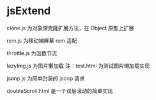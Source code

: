 # jsExtend

clone.js 为对象深克隆扩展方法，在 Object 原型上扩展

rem.js 为移动端屏幕 rem 适配

throttle.js 为函数节流

lazyImg.js 为图片懒加载 注：test.html 为测试图片懒加载实现

jsonp.js 为简单封装的 jsonp 请求

doubleScroll.html 是一个双层滚动的简单实现
